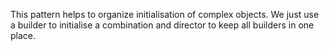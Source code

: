  This pattern helps to organize initialisation of complex objects.
 We just use a builder to initialise a combination and director to keep all 
 builders in one place.